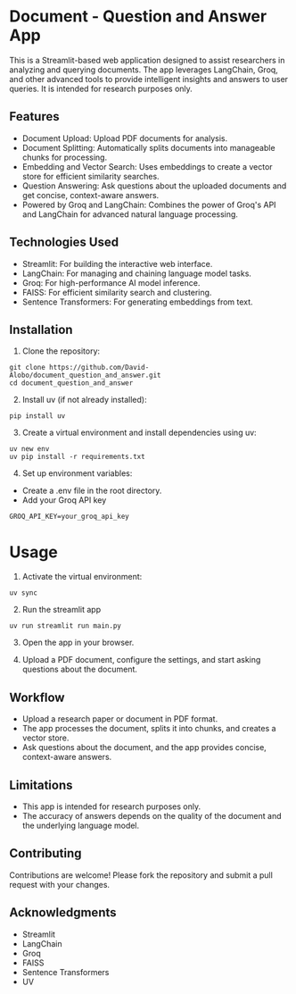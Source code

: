 # Document - Question and Answer App

This is a Streamlit-based web application designed to assist researchers in analyzing and querying documents. The app leverages LangChain, Groq, and other advanced tools to provide intelligent insights and answers to user queries. It is intended for research purposes only.

## Features
- Document Upload: Upload PDF documents for analysis.
- Document Splitting: Automatically splits documents into manageable chunks for processing.
- Embedding and Vector Search: Uses embeddings to create a vector store for efficient similarity searches.
- Question Answering: Ask questions about the uploaded documents and get concise, context-aware answers.
- Powered by Groq and LangChain: Combines the power of Groq's API and LangChain for advanced natural language processing.

## Technologies Used
- Streamlit: For building the interactive web interface.
- LangChain: For managing and chaining language model tasks.
- Groq: For high-performance AI model inference.
- FAISS: For efficient similarity search and clustering.
- Sentence Transformers: For generating embeddings from text.

## Installation

1. Clone the repository:
```
git clone https://github.com/David-Alobo/document_question_and_answer.git
cd document_question_and_answer
```

2. Install uv (if not already installed):
```
pip install uv
```

3. Create a virtual environment and install dependencies using uv:
```
uv new env
uv pip install -r requirements.txt
```

4. Set up environment variables:

- Create a .env file in the root directory.
- Add your Groq API key
```
GROQ_API_KEY=your_groq_api_key
```

# Usage
1. Activate the virtual environment:
```
uv sync
```
2. Run the streamlit app
```
uv run streamlit run main.py
```
3. Open the app in your browser.

4. Upload a PDF document, configure the settings, and start asking questions about the document.

## Workflow
- Upload a research paper or document in PDF format.
- The app processes the document, splits it into chunks, and creates a vector store.
- Ask questions about the document, and the app provides concise, context-aware answers.

## Limitations
- This app is intended for research purposes only.
- The accuracy of answers depends on the quality of the document and the underlying language model.

## Contributing
Contributions are welcome! Please fork the repository and submit a pull request with your changes.

## Acknowledgments
- Streamlit
- LangChain
- Groq
- FAISS
- Sentence Transformers
- UV
